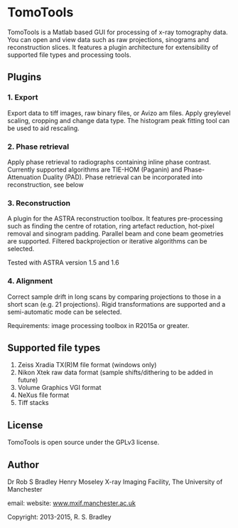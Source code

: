 TomoTools
=========

  TomoTools is a Matlab based GUI for processing of x-ray tomography data. You can open and view data such as raw projections, sinograms and reconstruction slices. It features a plugin architecture for extensibility of supported file types and processing tools.

## Plugins
### 1. Export
  Export data to tiff images, raw binary files, or Avizo am files. Apply greylevel scaling, cropping and change data type. The histogram peak fitting tool can be used to aid rescaling. 

### 2. Phase retrieval
  Apply phase retrieval to radiographs containing inline phase contrast. Currently supported algorithms are TIE-HOM (Paganin) and Phase-Attenuation Duality (PAD). Phase retrieval can be incorporated into reconstruction, see below

### 3. Reconstruction
  A plugin for the ASTRA reconstruction toolbox. It features pre-processing such as finding the centre of rotation, ring artefact reduction, hot-pixel removal and sinogram padding. Parallel beam and cone beam geometries are supported. Filtered backprojection or iterative algorithms can be selected. 

  Tested with ASTRA version 1.5 and 1.6

### 4. Alignment
  Correct sample drift in long scans by comparing projections to those in a short scan (e.g. 21 projections). Rigid transformations are supported and a semi-automatic mode can be selected.

 Requirements: image processing toolbox in R2015a or greater.

## Supported file types
  1. Zeiss Xradia TX(R)M file format (windows only)
  2. Nikon Xtek raw data format (sample shifts/dithering to be added in future)
  3. Volume Graphics VGI format
  4. NeXus file format
  5. Tiff stacks
   
## License

TomoTools is open source under the GPLv3 license.

## Author

Dr Rob S Bradley
Henry Moseley X-ray Imaging Facility, The University of Manchester

email:
website: www.mxif.manchester.ac.uk

Copyright: 2013-2015, R. S. Bradley
